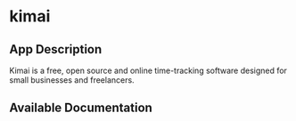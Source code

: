 # kimai

## App Description

Kimai is a free, open source and online time-tracking software designed for small businesses and freelancers.

## Available Documentation

